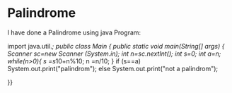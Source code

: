 # Palindrome
I have done a Palindrome using java
Program:

import java.util.*;
public class Main
{
	public static void main(String[] args) {
		Scanner sc=new Scanner (System.in);
		int n=sc.nextInt();
		int s=0;
		int a=n;
		while(n>0){
		    s =s*10+n%10;
		    n =n/10;
		}
		if (s==a)
		        System.out.print("palindrom");
	else
	    System.out.print("not a palindrom");
	
}}
